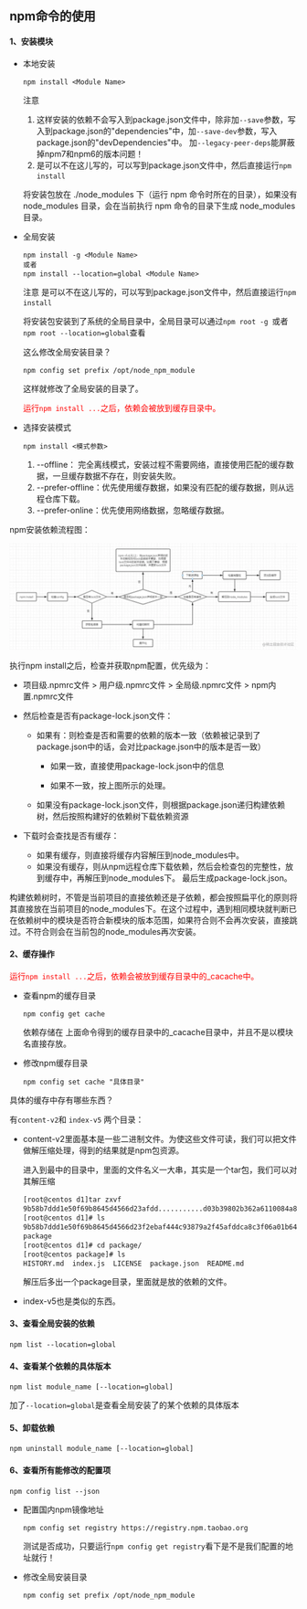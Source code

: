 ## npm命令的使用



#### 1、安装模块

- 本地安装

  ```shell
  npm install <Module Name>
  ```

  注意 

  1. 这样安装的依赖不会写入到package.json文件中，除非加`--save`参数，写入到package.json的"dependencies"中，加`--save-dev`参数，写入package.json的"devDependencies"中。 加`--legacy-peer-deps`能屏蔽掉npm7和npm6的版本问题！
  2. <Module Name> 是可以不在这儿写的，可以写到package.json文件中，然后直接运行`npm install`

  

  

  将安装包放在 ./node_modules 下（运行 npm 命令时所在的目录），如果没有 node_modules 目录，会在当前执行 npm 命令的目录下生成 node_modules 目录。

- 全局安装

  ```shell
  npm install -g <Module Name>
  或者
  npm install --location=global <Module Name> 
  ```
  
  注意 <Module Name> 是可以不在这儿写的，可以写到package.json文件中，然后直接运行`npm install`
  
  将安装包安装到了系统的全局目录中，全局目录可以通过`npm root -g `或者`npm root --location=global`查看
  
  
  
  这么修改全局安装目录？
  
  ```shell
  npm config set prefix /opt/node_npm_module
  ```
  
  这样就修改了全局安装的目录了。
  
  
  
  <font color="red">运行`npm install ...`之后，依赖会被放到缓存目录中。</font>

- 选择安装模式

  ```shell
  npm install <模式参数>
  ```

  1. --offline： 完全离线模式，安装过程不需要网络，直接使用匹配的缓存数据，一旦缓存数据不存在，则安装失败。
  2. --prefer-offline：优先使用缓存数据，如果没有匹配的缓存数据，则从远程仓库下载。
  3. --prefer-online：优先使用网络数据，忽略缓存数据。



npm安装依赖流程图：

![avatar](../images/91101acf_tpl.webp)

执行npm install之后，检查并获取npm配置，优先级为：

- 项目级.npmrc文件 > 用户级.npmrc文件 > 全局级.npmrc文件 > npm内置.npmrc文件

- 然后检查是否有package-lock.json文件：

  - 如果有：则检查是否和需要的依赖的版本一致（依赖被记录到了package.json中的话，会对比package.json中的版本是否一致）

    - 如果一致，直接使用package-lock.json中的信息

    - 如果不一致，按上图所示的处理。

      

  - 如果没有package-lock.json文件，则根据package.json递归构建依赖树，然后按照构建好的依赖树下载依赖资源

- 下载时会查找是否有缓存：
  - 如果有缓存，则直接将缓存内容解压到node_modules中。
  - 如果没有缓存，则从npm远程仓库下载依赖，然后会检查包的完整性，放到缓存中，再解压到node_modules下。 最后生成package-lock.json。

构建依赖树时，不管是当前项目的直接依赖还是子依赖，都会按照扁平化的原则将其直接放在当前项目的node_modules下。在这个过程中，遇到相同模块就判断已在依赖树中的模块是否符合新模块的版本范围，如果符合则不会再次安装，直接跳过。不符合则会在当前包的node_modules再次安装。



#### 2、缓存操作

<font color="red">运行`npm install ...`之后，依赖会被放到缓存目录中的_cacache中。</font>

- 查看npm的缓存目录

  ```shell
  npm config get cache
  ```

  依赖存储在 上面命令得到的缓存目录中的_cacache目录中，并且不是以模块名直接存放。

- 修改npm缓存目录

  ```shell
  npm config set cache "具体目录"
  ```


具体的缓存中存有哪些东西？

有`content-v2`和 `index-v5` 两个目录：

- content-v2里面基本是一些二进制文件。为使这些文件可读，我们可以把文件做解压缩处理，得到的结果就是npm包资源。

  进入到最中的目录中，里面的文件名义一大串，其实是一个tar包，我们可以对其解压缩

  ```shell
  [root@centos d1]tar zxvf 9b58b7ddd1e50f69b8645d4566d23afdd...........d03b39802b362a6110084a84617
  [root@centos d1]# ls
  9b58b7ddd1e50f69b8645d4566d23f2ebaf444c93879a2f45afddca8c3f06a01b649c82fb97d4f88cd03b39802b362a6110084a8461750af778867f3d7aa  package
  [root@centos d1]# cd package/
  [root@centos package]# ls
  HISTORY.md  index.js  LICENSE  package.json  README.md
  ```

  解压后多出一个package目录，里面就是放的依赖的文件。

- index-v5也是类似的东西。



#### 3、查看全局安装的依赖

```shell
npm list --location=global
```



#### 4、查看某个依赖的具体版本

```shewll
npm list module_name [--location=global]
```

加了`--location=global`是查看全局安装了的某个依赖的具体版本



#### 5、卸载依赖

```shell
npm uninstall module_name [--location=global]
```



#### 6、查看所有能修改的配置项

```shell
npm config list --json
```

- 配置国内npm镜像地址

  ```shell
  npm config set registry https://registry.npm.taobao.org
  ```

  测试是否成功，只要运行`npm config get registry`看下是不是我们配置的地址就行！

- 修改全局安装目录

  ```shell
  npm config set prefix /opt/node_npm_module
  ```

  

